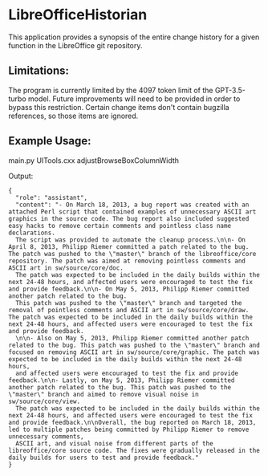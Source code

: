 # LibreOfficeHistorian
This application provides a synopsis of the entire change history for a given function in the LibreOffice git repository.

## Limitations:
The program is currently limited by the 4097 token limit of the GPT-3.5-turbo model.  Future improvements will need to be provided in order to bypass this restriction.
Certain change items don't contain bugzilla references, so those items are ignored.

## Example Usage:
main.py UITools.cxx adjustBrowseBoxColumnWidth

Output:
```
{
  "role": "assistant",
  "content": "- On March 18, 2013, a bug report was created with an attached Perl script that contained examples of unnecessary ASCII art graphics in the source code. The bug report also included suggested easy hacks to remove certain comments and pointless class name declarations.
  The script was provided to automate the cleanup process.\n\n- On April 8, 2013, Philipp Riemer committed a patch related to the bug. The patch was pushed to the \"master\" branch of the libreoffice/core repository. The patch was aimed at removing pointless comments and ASCII art in sw/source/core/doc. 
  The patch was expected to be included in the daily builds within the next 24-48 hours, and affected users were encouraged to test the fix and provide feedback.\n\n- On May 5, 2013, Philipp Riemer committed another patch related to the bug. 
  This patch was pushed to the \"master\" branch and targeted the removal of pointless comments and ASCII art in sw/source/core/draw. The patch was expected to be included in the daily builds within the next 24-48 hours, and affected users were encouraged to test the fix and provide feedback.
  \n\n- Also on May 5, 2013, Philipp Riemer committed another patch related to the bug. This patch was pushed to the \"master\" branch and focused on removing ASCII art in sw/source/core/graphic. The patch was expected to be included in the daily builds within the next 24-48 hours, 
  and affected users were encouraged to test the fix and provide feedback.\n\n- Lastly, on May 5, 2013, Philipp Riemer committed another patch related to the bug. This patch was pushed to the \"master\" branch and aimed to remove visual noise in sw/source/core/view. 
  The patch was expected to be included in the daily builds within the next 24-48 hours, and affected users were encouraged to test the fix and provide feedback.\n\nOverall, the bug reported on March 18, 2013, led to multiple patches being committed by Philipp Riemer to remove unnecessary comments, 
  ASCII art, and visual noise from different parts of the libreoffice/core source code. The fixes were gradually released in the daily builds for users to test and provide feedback."
}
```
